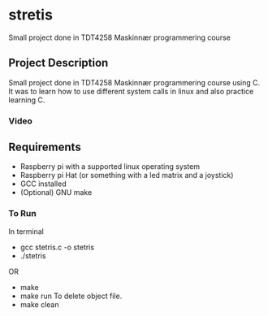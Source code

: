 # stretis
Small project done in TDT4258 Maskinnær programmering course

## Project Description

Small project done in TDT4258 Maskinnær programmering course using C. 
It was to learn how to use different system calls in linux and also 
practice learning C.


### Video


## Requirements

- Raspberry pi with a supported linux operating system
- Raspberry pi Hat (or something with a led matrix and a joystick)
- GCC installed 
- (Optional) GNU make

### To Run 
In terminal 
- gcc stetris.c -o stetris
- ./stetris

OR

- make
- make run
To delete object file.
- make clean


